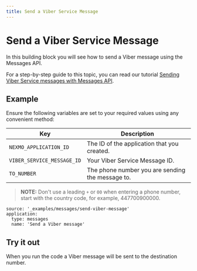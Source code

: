 ```yaml
---
title: Send a Viber Service Message
---
```


# Send a Viber Service Message

In this building block you will see how to send a Viber message using the Messages API.

For a step-by-step guide to this topic, you can read our tutorial [Sending Viber Service messages with Messages API](/tutorials/sending-viber-service-messages-with-messages-api).

## Example

Ensure the following variables are set to your required values using any convenient method:

Key | Description
-- | --
`NEXMO_APPLICATION_ID` | The ID of the application that you created.
`VIBER_SERVICE_MESSAGE_ID` | Your Viber Service Message ID.
`TO_NUMBER` | The phone number you are sending the message to. 

> **NOTE:** Don't use a leading `+` or `00` when entering a phone number, start with the country code, for example, 447700900000.

```building_blocks
source: '_examples/messages/send-viber-message'
application:
  type: messages
  name: 'Send a Viber message'
```

## Try it out

When you run the code a Viber message will be sent to the destination number.
